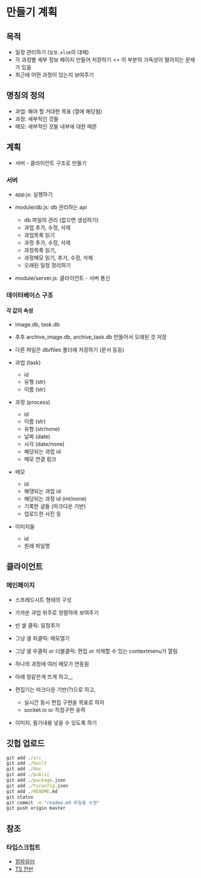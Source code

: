 # 만들기 계획

## 목적

- 일정 관리하기 (`일정.xlsm`의 대체)
- 각 과정별 세부 정보 페이지 만들어 저장하기 <= 이 부분의 가독성이 떨어지는 문제가 있음
- 최근에 어떤 과정이 있는지 보여주기

## 명칭의 정의

- 과업: 해야 할 거대한 목표 (열에 해당됨)
- 과정: 세부적인 것들 
- 메모: 세부적인 것들 내부에 대한 메몬

## 계획

- 서버 - 클라이언트 구조로 만들기

### 서버
- app.js: 실행하기
- module/db.js: db 관리하는 api
    - db 파일의 관리 (없으면 생성하기)
    - 과업 추가, 수정, 삭제
    - 과업목록 읽기
    - 과정 추가, 수정, 삭제
    - 과정목록 읽기,
    - 과정메모 읽기, 추가, 수정, 삭제
    - 오래된 일정 정리하기

- module/server.js: 클라이언트 - 서버 통신 

### 데이터베이스 구조

#### 각 값의 속성

- image.db, task.db
- 추후 archive_image.db, archive_task.db 만들어서 오래된 것 저장
- 다른 파일은 db/files 폴더에 저장하기 (문서 등등)


- 과업 (task)
    - id
    - 유형 (str)
    - 이름 (str)

- 과정 (process)
    - id
    - 이름 (str)
    - 유형 (str/none)
    - 날짜 (date)
    - 시각 (date/none)
    - 해당되는 과업 id
    - 메모 연결 링크 

- 메모
    - id
    - 해댕되는 과업 id
    - 해당되는 과정 id (int/none)
    - 기록한 글들 (마크다운 기반)
    - 업로드한 사진 등

- 이미지들
    - id
    - 원래 파일명

## 클라이언트

### 메인페이지

- 스프레드시트 형태의 구성
- 가까운 과업 위주로 정렬하여 보여주기
- 빈 셀 클릭: 일정추가
- 그냥 셀 좌클릭: 메모열기
- 그냥 셀 우클릭 or 더블클릭: 편집 or 삭제할 수 있는 contextmenu가 열림
- 하나의 과정에 여러 메모가 연동됨

- 아래 창같은게 뜨게 하고,,,
- 편집기는 마크다운 기반(?)으로 하고,
    - 실시간 동시 편집 구현을 목표로 하자
    - socket.io or 직접구현 유력
- 이미지, 필기내용 넣을 수 있도록 하기

## 깃헙 업로드
```cmd
git add ./src
git add ./built
git add ./doc
git add ./public
git add ./package.json
git add ./tsconfig.json
git add ./README.md
git status
git commit -m "readme.md 파일을 수정"
git push origin master
```

## 참조
### 타입스크립트
- [컴파일러](https://medium.com/jspoint/typescript-compilation-the-typescript-compiler-4cb15f7244bc)
- [TS 전반](https://joshua1988.github.io/ts/guide/interfaces.html)
